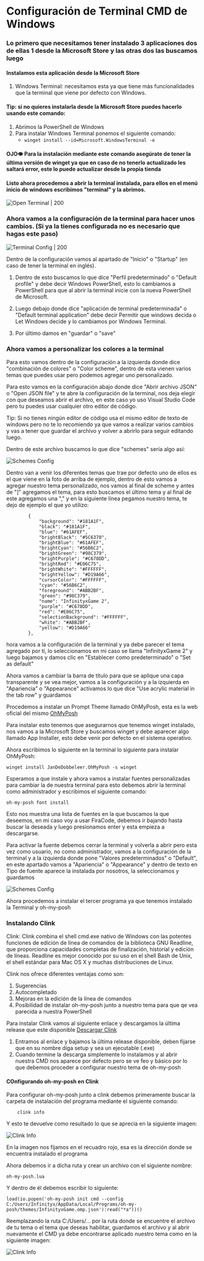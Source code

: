 # Configuración de Terminal CMD de Windows

### Lo primero que necesitamos tener instalado 3 aplicaciones dos de ellas 1 desde la Microsoft Store y las otras dos las buscamos luego

#### Instalamos esta aplicación desde la Microsoft Store

1. Windows Terminal: necesitamos esta ya que tiene más funcionalidades que la terminal que viene por defecto con Windows.

#### Tip: si no quieres instalarla desde la Microsoft Store puedes hacerlo usando este comando:

1. Abrimos la PowerShell de Windows
2. Para instalar Windows Terminal ponemos el siguiente comando:
    * ```winget install --id=Microsoft.WindowsTerminal -e```

#### OJO👁️ Para la instalación mediante este comando asegúrate de tener la última versión de winget ya que en caso de no tenerlo actualizado les saltará error, este lo puede actualizar desde la propia tienda

#### Listo ahora procedemos a abrir la terminal instalada, para ellos en el menú inicio de windows escribimos "terminal" y la abrimos.

![Open Terminal | 200](Windows.Terminal/Open-Terminal.jpg) 

### Ahora vamos a la configuración de la terminal para hacer unos cambios. (Si ya la tienes configurada no es necesario que hagas este paso)

![Terminal Config | 200](Windows.Terminal/Terminal-Config.jpg) 

Dentro de la configuración vamos al apartado de "Inicio" o "Startup" (en caso de tener la terminal en inglés).

1. Dentro de esto buscamos lo que dice "Perfil predeterminado" o "Default profile" y debe decir Windows PowerShell, esto lo cambiamos a PowerShell para que al abrir la terminal inicie con la nueva PowerShell de Microsoft.

2. Luego debajo donde dice "aplicación de terminal predeterminada" o "Default terminal application" debe decir Permitir que windows decida o Let Windows decide y lo cambiamos por Windows Terminal.

3. Por último damos en "guardar" o "save"

### Ahora vamos a personalizar los colores a la terminal

Para esto vamos dentro de la configuración a la izquierda donde dice "combinación de colores" o "Color scheme", dentro de esta vienen varios temas que puedes usar pero podemos agregar uno personalizado.

Para esto vamos en la configuración abajo donde dice "Abrir archivo JSON" o "Open JSON file" y te abre la configuración de la terminal, nos deja elegir con que deseamos abrir el archivo, en este caso yo uso Visual Studio Code pero tu puedes usar cualquier otro editor de código.

Tip: Si no tienes ningún editor de código usa el mismo editor de texto de windows pero no te lo recomiendo ya que vamos a realizar varios cambios y vas a tener que guardar el archivo y volver a abrirlo para seguir editando luego.

Dentro de este archivo buscamos lo que dice "schemes" sería algo así:

![Schemes Config](Windows.Terminal/Schemes-Config.jpg)

Dentro van a venir los diferentes temas que trae por defecto uno de ellos es el que viene en la foto de arriba de ejemplo, dentro de esto vamos a agregar nuestro tema personalizado, nos vamos al final de scheme y antes de "]" agregamos el tema, para esto buscamos el último tema y al final de este agregamos una "," y en la siguiente línea pegamos nuestro tema, te dejo de ejemplo el que yo utilizo:

```
        {
            "background": "#181A1F",
            "black": "#181A1F",
            "blue": "#61AFEF",
            "brightBlack": "#5C6370",
            "brightBlue": "#61AFEF",
            "brightCyan": "#56B6C2",
            "brightGreen": "#98C379",
            "brightPurple": "#C678DD",
            "brightRed": "#E06C75",
            "brightWhite": "#FFFFFF",
            "brightYellow": "#D19A66",
            "cursorColor": "#FFFFFF",
            "cyan": "#56B6C2",
            "foreground": "#ABB2BF",
            "green": "#98C379",
            "name": "InfinityxGame 2",
            "purple": "#C678DD",
            "red": "#E06C75",
            "selectionBackground": "#FFFFFF",
            "white": "#ABB2BF",
            "yellow": "#D19A66"
        },
```

hora vamos a la configuración de la terminal y ya debe parecer el tema agregado por tí, lo seleccionamos en mi caso se llama "InfinityxGame 2" y luego bajamos y damos clic en "Establecer como predeterminado" o "Set as default"

Ahora vamos a cambiar la barra de título para que se aplique una capa transparente y se vea mejor, vamos a la configuración y a la izquierda en "Apariencia" o "Appearance" activamos lo que dice "Use acrylic material in the tab row" y guardamos

Procedemos a instalar un Prompt Theme llamado OhMyPosh, esta es la web oficial del mismo [OhMyPosh](http://ohmyposh.dev)

Para instalar esto tenemos que asegurarnos que tenemos winget instalado, nos vamos a la Microsoft Store y buscamos winget y debe aparecer algo llamado App Installer, esto debe venir por defecto en el sistema operativo.

Ahora escribimos lo siguiente en la terminal lo siguiente para instalar OhMyPosh: 

```winget install JanDeDobbeleer.OhMyPosh -s winget```

Esperamos a que instale y ahora vamos a instalar fuentes personalizadas para cambiar la de nuestra terminal para esto debemos abrir la terminal como administrador y escribimos el siguiente comando:

```oh-my-posh font install```

Esto nos muestra una lista de fuentes en la que buscamos la que deseemos, en mi caso voy a usar FiraCode, debemos ir bajando hasta buscar la deseada y luego presionamos enter y esta empieza a descargarse.

Para activar la fuente debemos cerrar la terminal y volverla a abrir pero esta vez como usuario, no como administrador, vamos a la configuración de la terminal y a la izquierda donde pone "Valores predeterminados" o "Default", en este apartado vamos a "Apariencia" o "Appearance" y dentro de texto en Tipo de fuente aparece la instalada por nosotros, la seleccionamos y guardamos

![Schemes Config](Windows.Terminal/Terminal-Font-Config.jpg)

Ahora procedemos a instalar el tercer programa ya que tenemos instalado la Terminal y oh-my-posh

### Instalando Clink

Clink: Clink combina el shell cmd.exe nativo de Windows con las potentes funciones de edición de línea de comandos de la biblioteca GNU Readline, que proporciona capacidades completas de finalización, historial y edición de líneas. Readline es mejor conocido por su uso en el shell Bash de Unix, el shell estándar para Mac OS X y muchas distribuciones de Linux.

Clink nos ofrece diferentes ventajas como son:

1. Sugerencias
2. Autocompletado
3. Mejoras en la edición de la línea de comandos
4. Posibilidad de instalar oh-my-posh junto a nuestro tema para que qe vea parecida a nuestra PowerShell

Para instalar Clink vamos al siguiente enlace y descargamos la última release que este disponible [Descargar Clink](https://github.com/chrisant996/clink/releases)

1. Entramos al enlace y bajamos la última release disponible, deben fijarse que en su nombre diga setup y sea un ejecutable (.exe)
2. Cuando termine la descarga simplemente lo instalamos y al abrir nuestra CMD nos aparece por defecto pero se ve feo y básico por lo que debemos proceder a configurar nuestro tema de oh-my-posh

#### COnfigurando oh-my-posh en Clink

Para configurar oh-my-posh junto a clink debemos primeramente buscar la carpeta de instalación del programa mediante el siguiente comando: 

```
    clink info

```
Y esto te devuelve como resultado lo que se aprecia en la siguiente imagen: 

![Clink Info](Windows.Terminal/Clink-Info.jpg)

En la imagen nos fijamos en el recuadro rojo, esa es la dirección donde se encuentra instalado el programa

Ahora debemos ir a dicha ruta y crear un archivo con el siguiente nombre: 

``` oh-my-posh.lua ```

Y dentro de él debemos escribir lo siguiente:

``` load(io.popen('oh-my-posh init cmd --config C:/Users/Infinityx/AppData/Local/Programs/oh-my-posh/themes/InfinityxGame.omp.json'):read("*a"))() ```

Reemplazando la ruta C:/Users/... por la ruta donde se encuentre el archivo de tu tema o el tema que deseas habilitar, guardamos el archivo y al abrir nuevamente el CMD ya debe encontrarse aplicado nuestro tema como en la siguiente imagen: 

![Clink Info](Windows.Terminal/CMDShell-Theme.jpg)
